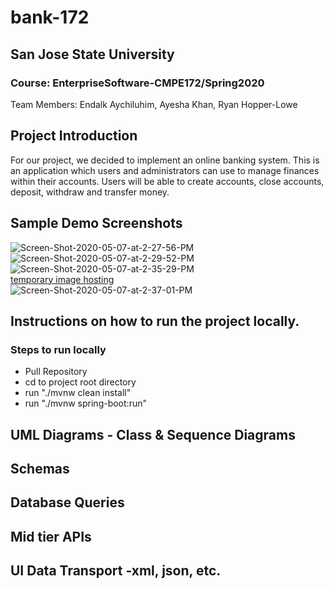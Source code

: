 # bank-172

## San Jose State University
### Course: EnterpriseSoftware-CMPE172/Spring2020
Team Members: Endalk Aychiluhim, Ayesha Khan, Ryan Hopper-Lowe

## Project Introduction
For our project, we decided to implement an online banking system. This is an application which users and administrators can use to manage finances within their accounts. Users will be able to create accounts, close accounts, deposit, withdraw and transfer money.

## Sample Demo Screenshots
<a><img src="https://i.ibb.co/9gQsV3X/Screen-Shot-2020-05-07-at-2-27-56-PM.png" alt="Screen-Shot-2020-05-07-at-2-27-56-PM" border="0"></a>
<a><img src="https://i.ibb.co/YBNSzf3/Screen-Shot-2020-05-07-at-2-29-52-PM.png" alt="Screen-Shot-2020-05-07-at-2-29-52-PM" border="0"></a>
<a><img src="https://i.ibb.co/S31qmgj/Screen-Shot-2020-05-07-at-2-35-29-PM.png" alt="Screen-Shot-2020-05-07-at-2-35-29-PM" border="0"></a><br /><a target='_blank' href='https://imgbb.com/'>temporary image hosting</a><br />
<a><img src="https://i.ibb.co/t4bVFHD/Screen-Shot-2020-05-07-at-2-37-01-PM.png" alt="Screen-Shot-2020-05-07-at-2-37-01-PM" border="0"></a>
## Instructions on how to run the project locally.

### Steps to run locally
- Pull Repository
- cd to project root directory
- run "./mvnw clean install"
- run "./mvnw spring-boot:run"

## UML Diagrams - Class & Sequence Diagrams

## Schemas

## Database Queries

## Mid tier APIs

## UI Data Transport -xml, json, etc.


